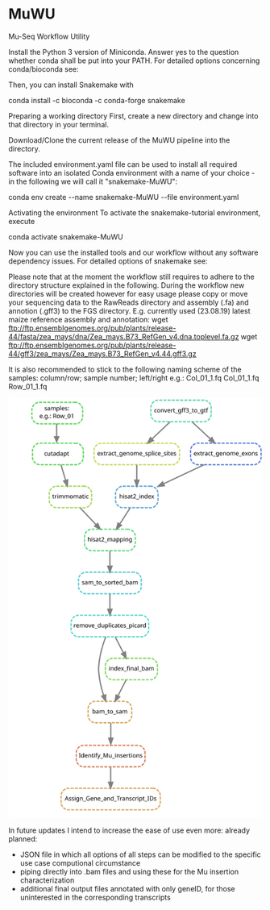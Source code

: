 # MuWU
Mu-Seq Workflow Utility 


Install the Python 3 version of Miniconda.
Answer yes to the question whether conda shall be put into your PATH.
For detailed options concerning conda/bioconda see:

Then, you can install Snakemake with

conda install -c bioconda -c conda-forge snakemake

Preparing a working directory
First, create a new directory and change into that directory in your terminal.

Download/Clone the current release of the MuWU pipeline into the directory.

The included environment.yaml file can be used to install all required software into an isolated Conda environment with a name of your choice - in the following we will call it "snakemake-MuWU":

conda env create --name snakemake-MuWU --file environment.yaml

Activating the environment
To activate the snakemake-tutorial environment, execute

conda activate snakemake-MuWU

Now you can use the installed tools and our workflow without any software dependency issues.
For detailed options of snakemake see: 

Please note that at the moment the workflow still requires to adhere to the directory structure explained in the following.
During the workflow new directories will be created however for easy usage please copy or move your sequencing data to the RawReads directory and assembly (.fa) and annotion (.gff3) to the FGS directory.
E.g. currently used (23.08.19) latest maize reference assembly and annotation:
  wget ftp://ftp.ensemblgenomes.org/pub/plants/release-44/fasta/zea_mays/dna/Zea_mays.B73_RefGen_v4.dna.toplevel.fa.gz
  wget ftp://ftp.ensemblgenomes.org/pub/plants/release-44/gff3/zea_mays/Zea_mays.B73_RefGen_v4.44.gff3.gz


It is also recommended to stick to the following naming scheme of the samples:
column/row; sample number; left/right
e.g.:
Col_01_1.fq
Col_01_1.fq
Row_01_1.fq



![Alt text](./dag3.svg)


In future updates I intend to increase the ease of use even more:
already planned:
- JSON file in which all options of all steps can be modified to the specific use case computional circumstance
- piping directly into .bam files and using these for the Mu insertion characterization
- additional final output files annotated with only geneID, for those uninterested in the corresponding transcripts
